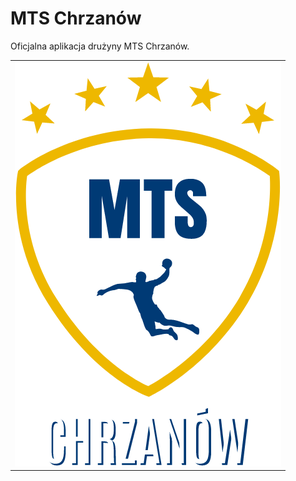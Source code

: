 # MTS Chrzanów
Oficjalna aplikacja drużyny MTS Chrzanów.

<table>
  <tr>
    <td>
      <img src="MTSChrzanow/Images/logo_mts.png" alt="MTS Chrzanów"/>
    </td>
  </tr>
</table>

